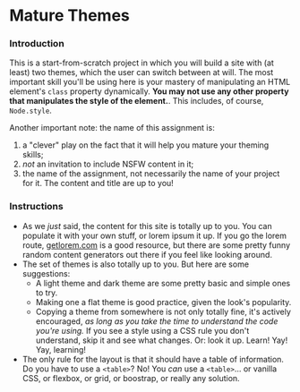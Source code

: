 # Mature Themes

### Introduction

This is a start-from-scratch project in which you will build a site with (at least) two themes, which the user can switch between at will. The most important skill you'll be using here is your mastery of manipulating an HTML element's `class` property dynamically. **You may not use any other property that manipulates the style of the element.**. This includes, of course, `Node.style`.

Another important note: the name of this assignment is:

1. a "clever" play on the fact that it will help you mature your theming skills;
2. *not* an invitation to include NSFW content in it;
3. the name of the assignment, not necessarily the name of your project for it. The content and title are up to you!


### Instructions

* As we _just_ said, the content for this site is totally up to you. You can populate it with your own stuff, or lorem ipsum it up.
    If you go the lorem route, [getlorem.com](https://www.getlorem.com) is a good resource, but there are some pretty funny random content generators out there if you feel like looking around.
* The set of themes is also totally up to you. But here are some suggestions:
    * A light theme and dark theme are some pretty basic and simple ones to try.
    * Making one a flat theme is good practice, given the look's popularity.
    * Copying a theme from somewhere is not only totally fine, it's actively encouraged, _as long as you take the time to understand the code you're using._ If you see a style using a CSS rule you don't understand, skip it and see what changes. Or: look it up. Learn! Yay! Yay, learning!
* The only rule for the layout is that it should have a table of information. Do you have to use a `<table>`? No! You _can_ use a `<table>`... or vanilla CSS, or flexbox, or grid, or boostrap, or really any solution.